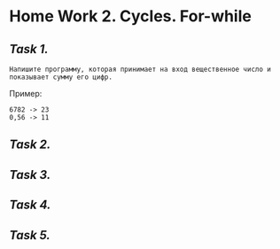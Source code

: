 # **Home Work 2. Сycles. For-while**
## *Task 1.*
    Напишите программу, которая принимает на вход вещественное число и показывает сумму его цифр.
Пример:

    6782 -> 23
    0,56 -> 11
## *Task 2.*

## *Task 3.*

## *Task 4.*

## *Task 5.*
